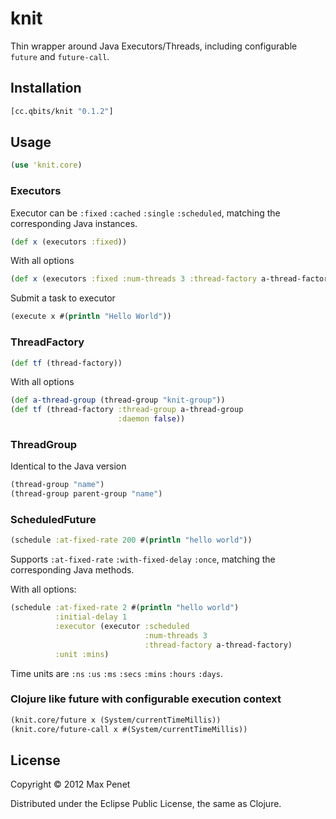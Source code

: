 # knit

Thin wrapper around Java Executors/Threads, including configurable
`future` and `future-call`.

## Installation

```clojure
[cc.qbits/knit "0.1.2"]
```

## Usage

```Clojure
(use 'knit.core)
```

### Executors

Executor can be `:fixed` `:cached` `:single` `:scheduled`, matching the
corresponding Java instances.

```Clojure
(def x (executors :fixed))
```
With all options
```clojure
(def x (executors :fixed :num-threads 3 :thread-factory a-thread-factory))
```

Submit a task to executor
```clojure
(execute x #(println "Hello World"))
```

### ThreadFactory

```clojure
(def tf (thread-factory))
```
With all options
```clojure
(def a-thread-group (thread-group "knit-group"))
(def tf (thread-factory :thread-group a-thread-group
                        :daemon false))
```

### ThreadGroup
Identical to the Java version

```clojure
(thread-group "name")
(thread-group parent-group "name")
```

### ScheduledFuture

```clojure
(schedule :at-fixed-rate 200 #(println "hello world"))

```
Supports `:at-fixed-rate` `:with-fixed-delay` `:once`, matching the
corresponding Java methods.

With all options:
```clojure
(schedule :at-fixed-rate 2 #(println "hello world")
          :initial-delay 1
          :executor (executor :scheduled
                              :num-threads 3
                              :thread-factory a-thread-factory)
          :unit :mins)
```

Time units are `:ns` `:us` `:ms` `:secs` `:mins` `:hours` `:days`.


### Clojure like future with configurable execution context

```clojure
(knit.core/future x (System/currentTimeMillis))
(knit.core/future-call x #(System/currentTimeMillis))
```

## License

Copyright © 2012 Max Penet

Distributed under the Eclipse Public License, the same as Clojure.
